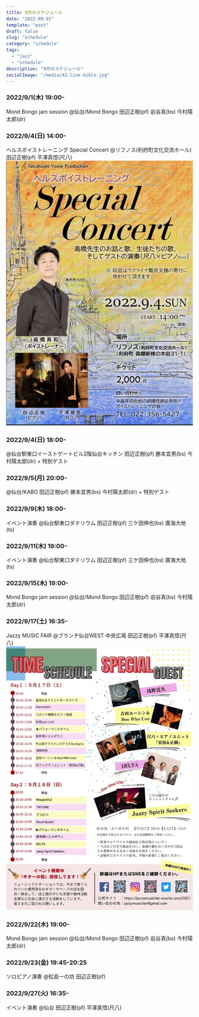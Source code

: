```yaml
---
title: 9月のスケジュール
date: "2022-09-01"
template: "post"
draft: false
slug: "schedule"
category: "schedule"
tags:
  - "jazz"
  - "schedule"
description: "9月のスケジュール"
socialImage: "/media/42-line-bible.jpg"
---
```


### 2022/9/1(木) 19:00-
Mond Bongo jam session
@仙台/Mond Bongo
田辺正樹(pf) 岩谷真(bs) 今村陽太郎(dr)

### 2022/9/4(日) 14:00-
ヘルスボイストレーニング Special Concert
@リフノス(利府町文化交流ホール)
田辺正樹(pf) 平澤真悟(尺八)
![20220904](../img/20220904.JPG)

### 2022/9/4(日) 18:00-
@仙台駅東口イーストゲートビル2階仙台キッチン
田辺正樹(pf) 勝本宜男(bs) 今村陽太郎(dr) + 特別ゲスト

### 2022/9/5(月) 20:00-
@仙台/KABO
田辺正樹(pf) 勝本宜男(bs) 今村陽太郎(dr) + 特別ゲスト

### 2022/9/9(木) 18:00-
イベント演奏
@仙台駅東口ダテリウム 
田辺正樹(pf) 三ケ田伸也(bs) 廣海大地(ts)

### 2022/9/11(木) 19:00-
イベント演奏
@仙台駅東口ダテリウム 
田辺正樹(pf) 三ケ田伸也(bs) 廣海大地(ts) 

### 2022/9/15(木) 19:00-
Mond Bongo jam session
@仙台/Mond Bongo
田辺正樹(pf) 岩谷真(bs) 今村陽太郎(dr)

### 2022/9/17(土) 16:35-
Jazzy MUSIC FAIR
@ブランチ仙台WEST 中央広場
田辺正樹(pf) 平澤真悟(尺八)
![20220917](../img/20220917.JPG)

### 2022/9/22(木) 19:00-
Mond Bongo jam session
@仙台/Mond Bongo
田辺正樹(pf) 岩谷真(bs) 今村陽太郎(dr)

### 2022/9/23(金) 19:45-20:25
ソロピアノ演奏
@松島一の坊
田辺正樹(pf)

### 2022/9/27(火) 16:35-
イベント演奏
@仙台
田辺正樹(pf) 平澤真悟(尺八)